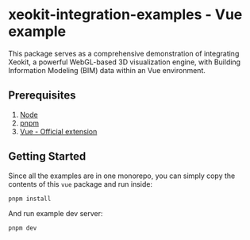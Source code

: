 # xeokit-integration-examples - Vue example

This package serves as a comprehensive demonstration of integrating Xeokit, a powerful WebGL-based 3D visualization engine, with Building Information Modeling (BIM) data within an Vue environment.

## Prerequisites 

1. [Node](https://nodejs.org/en)
2. [pnpm](https://pnpm.io/installation)
2. [Vue - Official extension](https://marketplace.visualstudio.com/items?itemName=Vue.volar)

## Getting Started

Since all the examples are in one monorepo, you can simply copy the contents of this `vue` package and run inside:

```bash
pnpm install
```

And run example dev server:

```bash
pnpm dev
```
